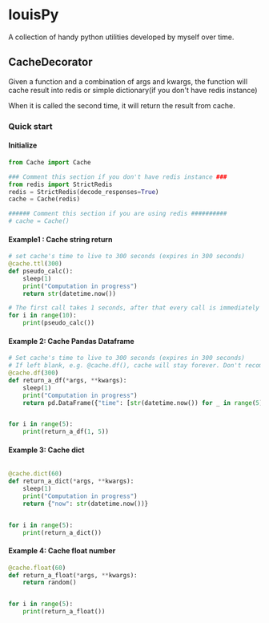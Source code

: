 # louisPy
A collection of handy python utilities developed by myself over time.
## CacheDecorator
Given a function and a combination of args and kwargs, the function will cache result into redis or simple dictionary(if you don't have redis instance)

When it is called the second time, it will return the result from cache.

### Quick start
#### Initialize
```python
from Cache import Cache

### Comment this section if you don't have redis instance ###
from redis import StrictRedis
redis = StrictRedis(decode_responses=True)
cache = Cache(redis)

###### Comment this section if you are using redis ##########
# cache = Cache()
```
#### Example1 : Cache string return

```python
# set cache's time to live to 300 seconds (expires in 300 seconds)
@cache.ttl(300)
def pseudo_calc():
    sleep(1)
    print("Computation in progress")
    return str(datetime.now())

# The first call takes 1 seconds, after that every call is immediately returned from cache.
for i in range(10):
    print(pseudo_calc())
```
#### Example 2: Cache Pandas Dataframe
```python
# Set cache's time to live to 300 seconds (expires in 300 seconds)
# If left blank, e.g. @cache.df(), cache will stay forever. Don't recommended.
@cache.df(300)
def return_a_df(*args, **kwargs):
    sleep(1)
    print("Computation in progress")
    return pd.DataFrame({"time": [str(datetime.now()) for _ in range(5)], "foo": list(range(5))})


for i in range(5):
    print(return_a_df(1, 5))
```

#### Example 3: Cache dict
```python

@cache.dict(60)
def return_a_dict(*args, **kwargs):
    sleep(1)
    print("Computation in progress")
    return {"now": str(datetime.now())}


for i in range(5):
    print(return_a_dict())
```

#### Example 4: Cache float number
```python
@cache.float(60)
def return_a_float(*args, **kwargs):
    return random()


for i in range(5):
    print(return_a_float())
```